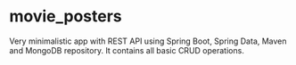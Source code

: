 # movie_posters
Very minimalistic app with REST API using Spring Boot, Spring Data, Maven and MongoDB repository.
It contains all basic CRUD operations.